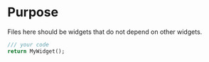 # Purpose

Files here should be widgets that do not depend on other widgets. 

```dart
/// your code
return MyWidget();
```
